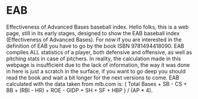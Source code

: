 # EAB
Effectiveness of Advanced Bases baseball index.
Hello folks, this is a web page, still in its early stages, designed to show the EAB baseball index (Effectiveness of Advanced Bases). For now if you are interested in the definition of EAB you have to go by the book ISBN 9781494418090. EAB compiles ALL statistics of a player, both defensive and offensive, as well as pitching stats in case of pitchers. In reality, the calculation made in this webpage is insufficient due to the lack of information, the way it was done in here is just a scratch in the surface, if you want to go deep you should read the book and wait a bit longer for the next versions to come. EAB calculated with the data taken from mlb.com is: ( Total Bases + SB - CS + BB + (RBI - HR) + ROE - GIDP + SH + SF + HBP ) / (AP * 4).
